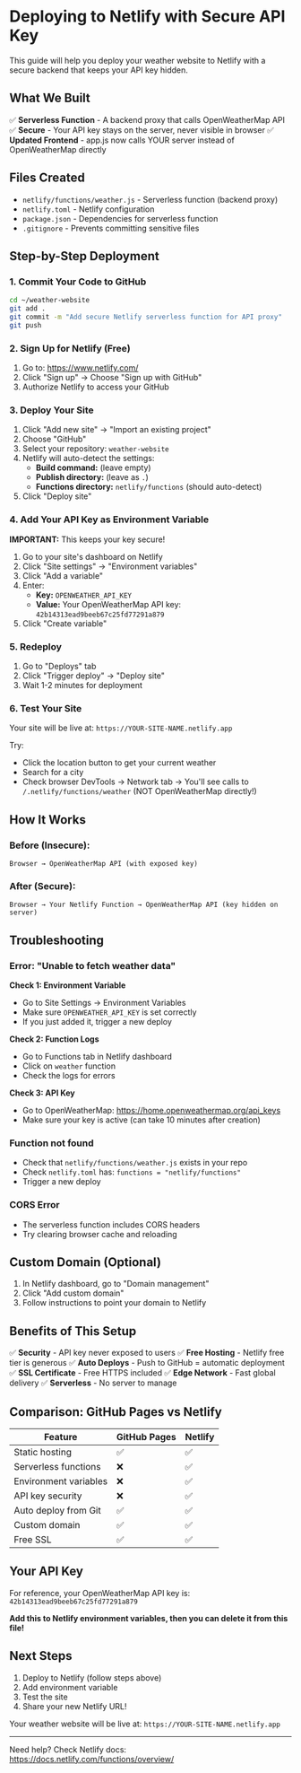 # Deploying to Netlify with Secure API Key

This guide will help you deploy your weather website to Netlify with a secure backend that keeps your API key hidden.

## What We Built

✅ **Serverless Function** - A backend proxy that calls OpenWeatherMap API
✅ **Secure** - Your API key stays on the server, never visible in browser
✅ **Updated Frontend** - app.js now calls YOUR server instead of OpenWeatherMap directly

## Files Created

- `netlify/functions/weather.js` - Serverless function (backend proxy)
- `netlify.toml` - Netlify configuration
- `package.json` - Dependencies for serverless function
- `.gitignore` - Prevents committing sensitive files

## Step-by-Step Deployment

### 1. Commit Your Code to GitHub

```bash
cd ~/weather-website
git add .
git commit -m "Add secure Netlify serverless function for API proxy"
git push
```

### 2. Sign Up for Netlify (Free)

1. Go to: https://www.netlify.com/
2. Click "Sign up" → Choose "Sign up with GitHub"
3. Authorize Netlify to access your GitHub

### 3. Deploy Your Site

1. Click "Add new site" → "Import an existing project"
2. Choose "GitHub"
3. Select your repository: `weather-website`
4. Netlify will auto-detect the settings:
   - **Build command:** (leave empty)
   - **Publish directory:** (leave as `.`)
   - **Functions directory:** `netlify/functions` (should auto-detect)
5. Click "Deploy site"

### 4. Add Your API Key as Environment Variable

**IMPORTANT:** This keeps your key secure!

1. Go to your site's dashboard on Netlify
2. Click "Site settings" → "Environment variables"
3. Click "Add a variable"
4. Enter:
   - **Key:** `OPENWEATHER_API_KEY`
   - **Value:** Your OpenWeatherMap API key: `42b14313ead9beeb67c25fd77291a879`
5. Click "Create variable"

### 5. Redeploy

1. Go to "Deploys" tab
2. Click "Trigger deploy" → "Deploy site"
3. Wait 1-2 minutes for deployment

### 6. Test Your Site

Your site will be live at: `https://YOUR-SITE-NAME.netlify.app`

Try:
- Click the location button to get your current weather
- Search for a city
- Check browser DevTools → Network tab → You'll see calls to `/.netlify/functions/weather` (NOT OpenWeatherMap directly!)

## How It Works

### Before (Insecure):
```
Browser → OpenWeatherMap API (with exposed key)
```

### After (Secure):
```
Browser → Your Netlify Function → OpenWeatherMap API (key hidden on server)
```

## Troubleshooting

### Error: "Unable to fetch weather data"

**Check 1: Environment Variable**
- Go to Site Settings → Environment Variables
- Make sure `OPENWEATHER_API_KEY` is set correctly
- If you just added it, trigger a new deploy

**Check 2: Function Logs**
- Go to Functions tab in Netlify dashboard
- Click on `weather` function
- Check the logs for errors

**Check 3: API Key**
- Go to OpenWeatherMap: https://home.openweathermap.org/api_keys
- Make sure your key is active (can take 10 minutes after creation)

### Function not found

- Check that `netlify/functions/weather.js` exists in your repo
- Check `netlify.toml` has: `functions = "netlify/functions"`
- Trigger a new deploy

### CORS Error

- The serverless function includes CORS headers
- Try clearing browser cache and reloading

## Custom Domain (Optional)

1. In Netlify dashboard, go to "Domain management"
2. Click "Add custom domain"
3. Follow instructions to point your domain to Netlify

## Benefits of This Setup

✅ **Security** - API key never exposed to users
✅ **Free Hosting** - Netlify free tier is generous
✅ **Auto Deploys** - Push to GitHub = automatic deployment
✅ **SSL Certificate** - Free HTTPS included
✅ **Edge Network** - Fast global delivery
✅ **Serverless** - No server to manage

## Comparison: GitHub Pages vs Netlify

| Feature | GitHub Pages | Netlify |
|---------|-------------|---------|
| Static hosting | ✅ | ✅ |
| Serverless functions | ❌ | ✅ |
| Environment variables | ❌ | ✅ |
| API key security | ❌ | ✅ |
| Auto deploy from Git | ✅ | ✅ |
| Custom domain | ✅ | ✅ |
| Free SSL | ✅ | ✅ |

## Your API Key

For reference, your OpenWeatherMap API key is: `42b14313ead9beeb67c25fd77291a879`

**Add this to Netlify environment variables, then you can delete it from this file!**

## Next Steps

1. Deploy to Netlify (follow steps above)
2. Add environment variable
3. Test the site
4. Share your new Netlify URL!

Your weather website will be live at: `https://YOUR-SITE-NAME.netlify.app`

---

Need help? Check Netlify docs: https://docs.netlify.com/functions/overview/
